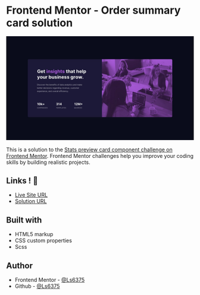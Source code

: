 
# Frontend Mentor - Order summary card solution

![](./design/desktop-design.jpg)
 
This is a solution to the [Stats preview card component challenge on Frontend Mentor](https://www.frontendmentor.io/challenges/stats-preview-card-component-8JqbgoU62). Frontend Mentor challenges help you improve your coding skills by building realistic projects. 

## Links ! 👋

- <a href="https://ls6375.github.io/Frontend-Projects_Frontend-Mentor/stats-preview-card-component-main/    " target="_blank">Live Site URL</a>
- <a href="https://www.frontendmentor.io/solutions/stats-preview-card-component-with-flex-lMkxZo7ph" target="_blank">Solution URL</a>


## Built with

- HTML5 markup
- CSS custom properties
- Scss


## Author

- Frontend Mentor - [@Ls6375](https://www.frontendmentor.io/profile/Ls6375)
- Github - [@Ls6375](https://github.com/Ls6375)